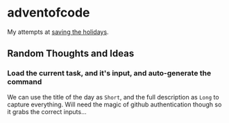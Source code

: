 # adventofcode

My attempts at [saving the holidays](https://adventofcode.com/).

## Random Thoughts and Ideas

### Load the current task, and it's input, and auto-generate the command

We can use the title of the day as `Short`, and the full description as `Long` to capture everything. Will need the magic of github authentication though so it grabs the correct inputs...
